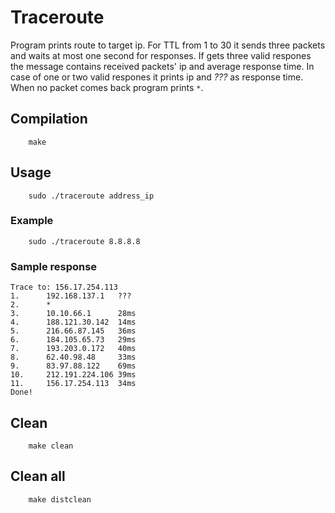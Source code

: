 # Traceroute

Program prints route to target ip.
For TTL from 1 to 30 it sends three packets and waits at most one second for responses. If gets three valid respones the message contains received packets' ip and average response time. In case of one or two valid respones it prints ip and *???* as response time. When no packet comes back program prints `*`.

## Compilation
``` 
    make
```

## Usage

``` 
    sudo ./traceroute address_ip
```

### Example

``` 
    sudo ./traceroute 8.8.8.8
```
### Sample response
```
Trace to: 156.17.254.113
1.      192.168.137.1   ???
2.      *
3.      10.10.66.1      28ms
4.      188.121.30.142  14ms
5.      216.66.87.145   36ms
6.      184.105.65.73   29ms
7.      193.203.0.172   40ms
8.      62.40.98.48     33ms
9.      83.97.88.122    69ms
10.     212.191.224.106 39ms
11.     156.17.254.113  34ms
Done!
```
## Clean
```
    make clean
```
## Clean all
```
    make distclean
```